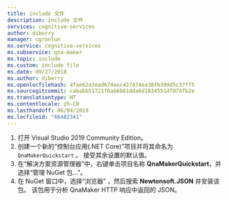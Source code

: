 ```yaml
---
title: include 文件
description: include 文件
services: cognitive-services
author: diberry
manager: cgronlun
ms.service: cognitive-services
ms.subservice: qna-maker
ms.topic: include
ms.custom: include file
ms.date: 09/27/2018
ms.author: diberry
ms.openlocfilehash: 4fae62a3ead674eec427474ea38fb399d5c37ff5
ms.sourcegitcommit: cababb51721f6ab6b61dda6d18345514f074fb2e
ms.translationtype: HT
ms.contentlocale: zh-CN
ms.lasthandoff: 06/04/2019
ms.locfileid: "66482341"
---
```

1. 打开 Visual Studio 2019 Community Edition。
1. 创建一个新的“控制台应用(.NET Core)”项目并将其命名为 `QnaMakerQuickstart`  。 接受其余设置的默认值。
1. 在“解决方案资源管理器”中，右键单击项目名称 **QnaMakerQuickstart**，并选择“管理 NuGet 包...”。 
1. 在 NuGet 窗口中，选择“浏览器”  ，然后搜索 **Newtonsoft.JSON** 并安装该包。 该包用于分析 QnaMaker HTTP 响应中返回的 JSON。 
